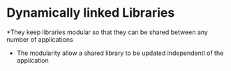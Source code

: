 # Dynamically linked Libraries
*They keep libraries modular so that they can be shared between any number of applications
* The modularity allow a shared library to be updated independentl of the application
